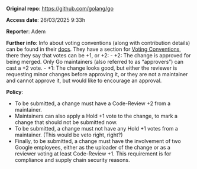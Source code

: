 **Original repo**: https://github.com/golang/go

**Access date**: 26/03/2025 9:33h

**Reporter**: Adem

**Further info**: Info about voting conventions (along with contribution details) can be found in their [docs](https://go.dev/doc/contribute). They have a section for [Voting Conventions](https://go.dev/doc/contribute#votes), there they say that votes can be +1, or +2:
    - +2: The change is approved for being merged. Only Go maintainers (also referred to as “approvers”) can cast a +2 vote.
    - +1: The change looks good, but either the reviewer is requesting minor changes before approving it, or they are not a maintainer and cannot approve it, but would like to encourage an approval.

**Policy**:

- To be submitted, a change must have a Code-Review +2 from a maintainer. 
- Maintainers can also apply a Hold +1 vote to the change, to mark a change that should not be submitted now.
- To be submitted, a change must not have any Hold +1 votes from a maintainer. (This would be veto right, right?)
- Finally, to be submitted, a change must have the involvement of two Google employees, either as the uploader of the change or as a reviewer voting at least Code-Review +1. This requirement is for compliance and supply chain security reasons. 